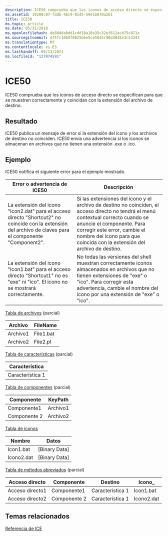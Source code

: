 ```yaml
---
description: ICE50 comprueba que los iconos de acceso directo se especifican para que se muestren correctamente y coincidan con la extensión del archivo de destino.
ms.assetid: 19288c87-fddb-46c9-8145-59e1b870a261
title: ICE50
ms.topic: article
ms.date: 05/31/2018
ms.openlocfilehash: de88dda0dd1cdd18a10a35c32ef612acb75c871e
ms.sourcegitcommit: d75fc10b9f0825bbe5ce5045c90d4045e3c53243
ms.translationtype: MT
ms.contentlocale: es-ES
ms.lasthandoff: 09/13/2021
ms.locfileid: "127074591"
---
```

# <a name="ice50"></a>ICE50

ICE50 comprueba que los iconos de acceso directo se especifican para que se muestren correctamente y coincidan con la extensión del archivo de destino.

## <a name="result"></a>Resultado

ICE50 publica un mensaje de error si la extensión del icono y los archivos de destino no coinciden. ICE50 envía una advertencia si los iconos se almacenan en archivos que no tienen una extensión .exe o .ico.

## <a name="example"></a>Ejemplo

ICE50 notifica el siguiente error para el ejemplo mostrado.



| Error o advertencia de ICE50                                                                                                              | Descripción                                                                                                                                                                                                                                    |
|-------------------------------------------------------------------------------------------------------------------------------------|------------------------------------------------------------------------------------------------------------------------------------------------------------------------------------------------------------------------------------------------|
| La extensión del icono "Icon2.dat" para el acceso directo "Shortcut2" no coincide con la extensión del archivo de claves para el componente "Component2". | Si las extensiones del icono y el archivo de destino no coinciden, el acceso directo no tendrá el menú contextual correcto cuando se anuncie el componente. Para corregir este error, cambie el nombre del icono para que coincida con la extensión del archivo de destino.<br/> |
| La extensión del icono "Icon1.bat" para el acceso directo "Shortcut1" no es "exe" ni "ico". El icono no se mostrará correctamente.         | No todas las versiones del shell muestran correctamente iconos almacenados en archivos que no tienen extensiones de "exe" o "ico". Para corregir esta advertencia, cambie el nombre del icono por una extensión de "exe" o "ico".<br/>                                      |



 

[Tabla de archivos](file-table.md) (parcial)



| Archivo  | FileName  |
|-------|-----------|
| Archivo1 | File1.bat |
| Archivo2 | File2.pl  |



 

[Tabla de características](feature-table.md) (parcial)



| Característica  |
|----------|
| Característica 1 |



 

[Tabla de componentes](component-table.md) (parcial)



| Componente  | KeyPath |
|------------|---------|
| Componente1 | Archivo1   |
| Componente 2 | Archivo2   |



 

[Tabla de iconos](icon-table.md)



| Nombre      | Datos            |
|-----------|-----------------|
| Icon1.bat | \[Binary Data\] |
| Icono2.dat | \[Binary Data\] |



 

[Tabla de métodos abreviados](shortcut-table.md) (parcial)



| Acceso directo  | Componente  | Destino   | Icono\_    |
|-----------|------------|----------|-----------|
| Acceso directo1 | Componente1 | Característica 1 | Icon1.bat |
| Acceso directo2 | Componente 2 | Característica 1 | Icono2.dat |



 

## <a name="related-topics"></a>Temas relacionados

<dl> <dt>

[Referencia de ICE](ice-reference.md)
</dt> </dl>

 

 




